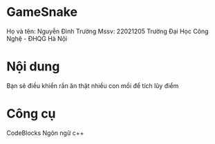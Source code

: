 # GameSnake
Họ và tên: Nguyễn Đình Trường
Mssv: 22021205
Trường Đại Học Công Nghệ - ĐHQG Hà Nội
# Nội dung
Bạn sẽ điều khiển rắn ăn thật nhiều con mồi để tích lũy điểm
# Công cụ
CodeBlocks
Ngôn ngữ c++
